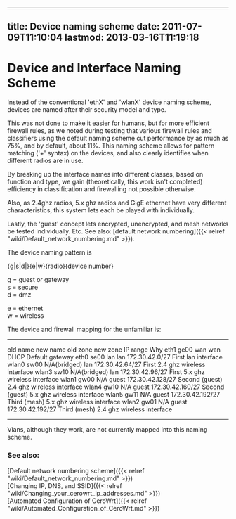 
---
title: Device naming scheme
date: 2011-07-09T11:10:04
lastmod: 2013-03-16T11:19:18
---
Device and Interface Naming Scheme
==================================

Instead of the conventional 'ethX' and 'wlanX' device naming scheme,
devices are named after their security model and type.

This was not done to make it easier for humans, but for more efficient
firewall rules, as we noted during testing that various firewall rules
and classifiers using the default naming scheme cut performance by as
much as 75%, and by default, about 11%. This naming scheme allows for
pattern matching ('+' syntax) on the devices, and also clearly
identifies when different radios are in use.

By breaking up the interface names into different classes, based on
function and type, we gain (theoretically, this work isn't completed)
efficiency in classification and firewalling not possible otherwise.

Also, as 2.4ghz radios, 5.x ghz radios and GigE ethernet have very
different characteristics, this system lets each be played with
individually.

Lastly, the 'guest' concept lets encrypted, unencrypted, and mesh
networks be tested individually. Etc. See also: [default network numbering]({{< relref "wiki/Default_network_numbering.md" >}}).

The device naming pattern is

{g|s|d|}{e|w}{radio}{device number}

g = guest or gateway\
s = secure\
d = dmz

e = ethernet\
w = wireless

The device and firewall mapping for the unfamiliar is:

  ---------- ---------- -------------- ---------- ------------------ -------------------------------------------
  old name   new name   old zone       new zone   IP range           Why
  eth1       ge00       wan            wan        DHCP               Default gateway
  eth0       se00       lan            lan        172.30.42.0/27     First lan interface
  wlan0      sw00       N/A(bridged)   lan        172.30.42.64/27    First 2.4 ghz wireless interface
  wlan3      sw10       N/A(bridged)   lan        172.30.42.96/27    First 5.x ghz wireless interface
  wlan1      gw00       N/A            guest      172.30.42.128/27   Second (guest) 2.4 ghz wireless interface
  wlan4      gw10       N/A            guest      172.30.42.160/27   Second (guest) 5.x ghz wireless interface
  wlan5      gw11       N/A            guest      172.30.42.192/27   Third (mesh) 5.x ghz wireless interface
  wlan2      gw01       N/A            guest      172.30.42.192/27   Third (mesh) 2.4 ghz wireless interface
  ---------- ---------- -------------- ---------- ------------------ -------------------------------------------

Vlans, although they work, are not currently mapped into this naming
scheme.

### See also:

[Default network numbering scheme]({{< relref "wiki/Default_network_numbering.md" >}})\
[Changing IP, DNS, and SSID]({{< relref "wiki/Changing_your_cerowrt_ip_addresses.md" >}})\
[Automated Configuration of CeroWrt]({{< relref "wiki/Automated_Configuration_of_CeroWrt.md" >}})
